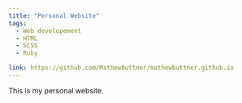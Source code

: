 ```yaml
---
title: "Personal Website"
tags:
  - Web developement
  - HTML
  - SCSS
  - Ruby

link: https://github.com/MathewButtner/mathewbuttner.github.io
---
```

This is my personal website.
